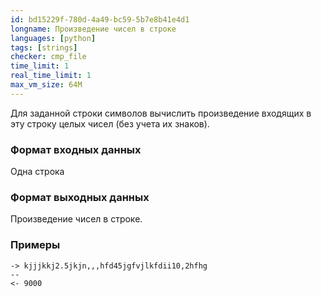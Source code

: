 ```yaml
---
id: bd15229f-780d-4a49-bc59-5b7e8b41e4d1
longname: Произведение чисел в строке
languages: [python]
tags: [strings]
checker: cmp_file
time_limit: 1
real_time_limit: 1
max_vm_size: 64M
---
```



Для заданной строки символов вычислить произведение входящих в эту строку целых чисел (без учета их знаков).

### Формат входных данных

Одна строка

### Формат выходных данных

Произведение чисел в строке.

### Примеры

```
-> kjjjkkj2.5jkjn,,,hfd45jgfvjlkfdii10,2hfhg
--
<- 9000
```
